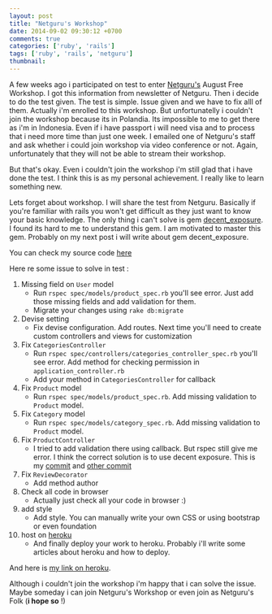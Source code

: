 ```yaml
---
layout: post
title: "Netguru's Workshop"
date: 2014-09-02 09:30:12 +0700
comments: true
categories: ['ruby', 'rails']
tags: ['ruby', 'rails', 'netguru']
thumbnail:
---
```

A few weeks ago i participated on test to enter <a href="https://netguru.co/" target="_blank">Netguru's</a> August Free Workshop. I got this information from newsletter of Netguru. Then i decide to do the test given. The test is simple. Issue given and we have to fix alll of them. Actually i'm enrolled to this workshop. But unfortunatelly i couldn't join the workshop because its in Polandia. Its impossible to me to get there as i'm in Indonesia. Even if i have passport i will need visa and to process that i need more time than just one week. I emailed one of Netguru's staff and ask whether i could join workshop via video conference or not. Again, unfortunately that they will not be able to stream their workshop.

But that's okay. Even i couldn't join the workshop i'm still glad that i have done the test. I think this is as my personal achievement. I really like to learn something new.

Lets forget about workshop. I will share the test from Netguru. Basically if you're familiar with rails you won't get difficult as they just want to know your basic knowledge. The only thing i can't solve is gem <a href="https://github.com/hashrocket/decent_exposure" target="_blank">decent_exposure</a>. I found its hard to me to understand this gem. I am motivated to master this gem. Probably on my next post i will write about gem decent_exposure.

You can check my source code <a href="https://github.com/yunanhelmy/workshops" target="_blank">here</a>

Here re some issue to solve in test :

1. Missing field on `User` model
	* Run `rspec spec/models/product_spec.rb` you'll see error. Just add those missing fields and add validation for them.
	* Migrate your changes using `rake db:migrate` 
2. Devise setting
	* Fix devise configuration. Add routes. Next time you'll need to create custom controllers and views for customization
3. Fix `CategoriesController`
	* Run `rspec spec/controllers/categories_controller_spec.rb` you'll see error. Add method for checking permission in `application_controller.rb`
	* Add your method in `CategoriesController` for callback
4. Fix `Product` model
	* Run `rspec spec/models/product_spec.rb`. Add missing validation to `Product` model.
5. Fix `Category` model
	* Run `rspec spec/models/category_spec.rb`. Add missing validation to `Product` model.
6. Fix `ProductController`
	* I tried to add validation there using callback. But rspec still give me error. I think the correct solution is to use decent exposure. This is my <a href="https://github.com/yunanhelmy/workshops/commit/0d658ef96ba1dfc31bc44b9f09a32cbf8a963a82" target="_blank">commit</a> and <a href="https://github.com/yunanhelmy/workshops/commit/f3ceb2d8b65d01016cbfe1345234148c6f65dd97" target="_blank">other commit</a>
7. Fix `ReviewDecorator`
	* Add method author
8. Check all code in browser
	* Actually just check all your code in browser :)
9. add style
	* Add style. You can manually write your own CSS or using bootstrap or even foundation
10. host on <a href="http://heroku.com/" target="_blank">heroku</a>
	* And finally deploy your work to heroku. Probably i'll write some articles about heroku and how to deploy.

And here is <a href="http://floating-shelf-2449.herokuapp.com/
" target="_blank">my link on heroku</a>.

Although i couldn't join the workshop i'm happy that i can solve the issue. Maybe someday i can join Netguru's Workshop or even join as Netguru's Folk (<strong>i hope so</strong> !)
